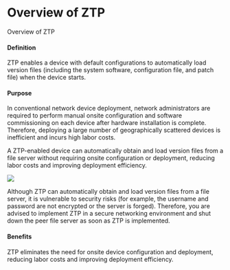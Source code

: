 Overview of ZTP
===============

Overview of ZTP

#### Definition

ZTP enables a device with default configurations to automatically load version files (including the system software, configuration file, and patch file) when the device starts.


#### Purpose

In conventional network device deployment, network administrators are required to perform manual onsite configuration and software commissioning on each device after hardware installation is complete. Therefore, deploying a large number of geographically scattered devices is inefficient and incurs high labor costs.

A ZTP-enabled device can automatically obtain and load version files from a file server without requiring onsite configuration or deployment, reducing labor costs and improving deployment efficiency.

![](../../../../public_sys-resources/note_3.0-en-us.png) 

Although ZTP can automatically obtain and load version files from a file server, it is vulnerable to security risks (for example, the username and password are not encrypted or the server is forged). Therefore, you are advised to implement ZTP in a secure networking environment and shut down the peer file server as soon as ZTP is implemented.



#### Benefits

ZTP eliminates the need for onsite device configuration and deployment, reducing labor costs and improving deployment efficiency.
